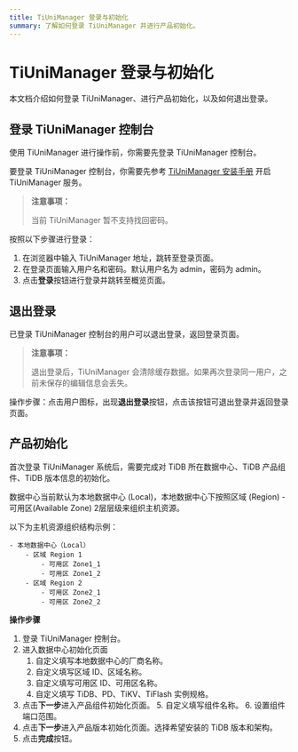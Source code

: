 ```yaml
---
title: TiUniManager 登录与初始化
summary: 了解如何登录 TiUniManager 并进行产品初始化。
---
```


# TiUniManager 登录与初始化

本文档介绍如何登录 TiUniManager、进行产品初始化，以及如何退出登录。

## 登录 TiUniManager 控制台

使用 TiUniManager 进行操作前，你需要先登录 TiUniManager 控制台。

要登录 TiUniManager 控制台，你需要先参考 [TiUniManager 安装手册](/tiunimanager/tiunimanager-install-and-maintain.md) 开启 TiUniManager 服务。

> **注意事项：**
>
> 当前 TiUniManager 暂不支持找回密码。

按照以下步骤进行登录：

1. 在浏览器中输入 TiUniManager 地址，跳转至登录页面。
2. 在登录页面输入用户名和密码。默认用户名为 admin，密码为 admin。
3. 点击**登录**按钮进行登录并跳转至概览页面。

## 退出登录

已登录 TiUniManager 控制台的用户可以退出登录，返回登录页面。

> **注意事项：**
>
> 退出登录后，TiUniManager 会清除缓存数据。如果再次登录同一用户，之前未保存的编辑信息会丢失。

操作步骤：点击用户图标，出现**退出登录**按钮，点击该按钮可退出登录并返回登录页面。

## 产品初始化

首次登录 TiUniManager 系统后，需要完成对 TiDB 所在数据中心、TiDB 产品组件、TiDB 版本信息的初始化。

数据中心当前默认为本地数据中心 (Local)，本地数据中心下按照区域 (Region) - 可用区(Available Zone) 2层层级来组织主机资源。

以下为主机资源组织结构示例：

```
- 本地数据中心（Local）
    - 区域 Region 1
        - 可用区 Zone1_1
        - 可用区 Zone1_2
    - 区域 Region 2
        - 可用区 Zone2_1
        - 可用区 Zone2_2
```

**操作步骤**

1. 登录 TiUniManager 控制台。
2. 进入数据中心初始化页面
    1. 自定义填写本地数据中心的厂商名称。
    2. 自定义填写区域 ID、区域名称。
    3. 自定义填写可用区 ID、可用区名称。
    4. 自定义填写 TiDB、PD、TiKV、TiFlash 实例规格。
3. 点击**下一步**进入产品组件初始化页面。
    5. 自定义填写组件名称。
    6. 设置组件端口范围。
4. 点击**下一步**进入产品版本初始化页面。选择希望安装的 TiDB 版本和架构。
5. 点击**完成**按钮。

